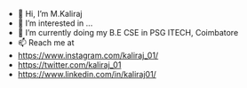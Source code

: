 - 👋 Hi, I’m M.Kaliraj
- 👀 I’m interested in ...
- 🌱 I’m currently doing my B.E CSE in PSG ITECH, Coimbatore
- 📫 Reach me at
- https://www.instagram.com/kaliraj_01/
- https://twitter.com/kaliraj_01
- https://www.linkedin.com/in/kaliraj01/

<!---
Kalirajm01/Kalirajm01 is a ✨ special ✨ repository because its `README.md` (this file) appears on your GitHub profile.
You can click the Preview link to take a look at your changes.
--->
